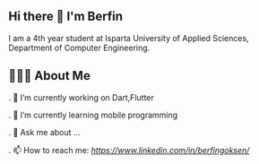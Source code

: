## Hi there 👋 I'm Berfin
I am a 4th year student at Isparta University of Applied Sciences, Department of Computer Engineering.

## 👩🏻‍💻 About Me
. 🔭 I’m currently working on Dart,Flutter

. 🌱 I’m currently learning mobile programming

. 💬 Ask me about ...

. 📫 How to reach me: *https://www.linkedin.com/in/berfingoksen/*


